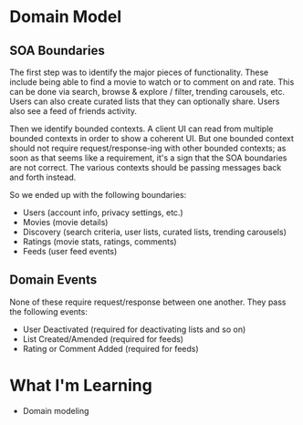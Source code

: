 # Domain Model
## SOA Boundaries
The first step was to identify the major pieces of functionality.
These include being able to find a movie to watch or to comment on
and rate. This can be done via search, browse & explore / filter,
trending carousels, etc. Users can also create curated lists that they
can optionally share. Users also see a feed of friends activity.  

Then we identify bounded contexts. A client UI can read from multiple
bounded contexts in order to show a coherent UI. But one bounded context
should not require request/response-ing with other bounded contexts; as 
soon as that seems like a requirement, it's a sign that the SOA boundaries
are not correct. The various contexts should be passing messages back and 
forth instead.  

So we ended up with the following boundaries:
- Users (account info, privacy settings, etc.)
- Movies (movie details)
- Discovery (search criteria, user lists, curated lists, trending carousels)
- Ratings (movie stats, ratings, comments)
- Feeds (user feed events)  

## Domain Events
None of these require request/response between one another. They pass the
following events:
- User Deactivated (required for deactivating lists and so on)
- List Created/Amended (required for feeds)
- Rating or Comment Added (required for feeds)

# What I'm Learning
- Domain modeling
